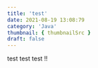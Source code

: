 ```yaml
---
title: 'test'
date: 2021-08-19 13:08:79
category: 'Java'
thumbnail: { thumbnailSrc }
draft: false
---
```


test test test !!
